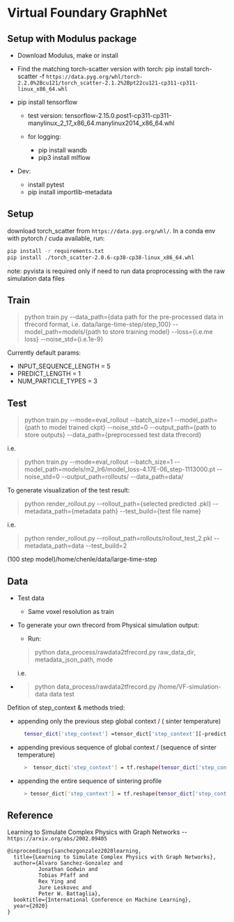 # Virtual Foundary GraphNet

## Setup with Modulus package

- Download Modulus, make or install

- Find the matching torch-scatter version with torch: pip install torch-scatter -f `https://data.pyg.org/whl/torch-2.2.0%2Bcu121/torch_scatter-2.1.2%2Bpt22cu121-cp311-cp311-linux_x86_64.whl`
- pip install tensorflow

  - test version: tensorflow-2.15.0.post1-cp311-cp311-manylinux_2_17_x86_64.manylinux2014_x86_64.whl

  - for logging:
    - pip install wandb
    - pip3 install mlflow

- Dev:

  - install pytest
  - pip install importlib-metadata

## Setup

download torch_scatter from `https://data.pyg.org/whl/`.
In a conda env with pytorch / cuda available, run:

```bash
pip install -r requirements.txt
pip install ./torch_scatter-2.0.6-cp38-cp38-linux_x86_64.whl
```

note: pyvista is required only if need to run data proprocessing with the raw
simulation data files

## Train

> python train.py --data_path={data path for the pre-processed data in tfrecord
format, i.e.
data/large-time-step/step_100} --model_path=models/{path to store training model}
--loss={i.e.me loss} --noise_std={i.e.1e-9}

Currently default params:

- INPUT_SEQUENCE_LENGTH = 5
- PREDICT_LENGTH = 1
- NUM_PARTICLE_TYPES = 3

## Test

> python train.py --mode=eval_rollout --batch_size=1
--model_path={path to model trained ckpt} --noise_std=0
--output_path={path to store outputs} --data_path={preprocessed test data tfrecord}

i.e.
> python train.py --mode=eval_rollout --batch_size=1
--model_path=models/m2_lr6/model_loss-4.17E-06_step-1113000.pt
--noise_std=0 --output_path=rollouts/ --data_path=data/

To generate visualization of the test result:

> python  render_rollout.py --rollout_path={selected predicted .pkl}
--metadata_path={metadata path} --test_build={test file name}

i.e.
> python render_rollout.py --rollout_path=rollouts/rollout_test_2.pkl
--metadata_path=data --test_build=2

(100 step model)/home/chenle/data/large-time-step

## Data

- Test data

  - Same voxel resolution as train

- To generate your own tfrecord from Physical simulation output:
  
  - Run:
  > python data_process/rawdata2tfrecord.py raw_data_dir, metadata_json_path, mode
  
    i.e.
- > python data_process/rawdata2tfrecord.py /home/VF-simulation-data data test

Defition of step_context & methods tried:

- appending only the previous step global context / ( sinter temperature)

  ```bash
    tensor_dict['step_context'] =tensor_dict['step_context'][-predict_length - 1][tf.newaxis]
  ```

- appending previous sequence of global context / (sequence of sinter temperature)

  ```bash
    >  tensor_dict['step_context'] = tf.reshape(tensor_dict['step_context'][:-1], [1, -1])
  ```

- appending the entire sequence of sintering profile

  ```bash
    > tensor_dict['step_context'] = tf.reshape(tensor_dict['step_context'],[1, -1])
  ```

## Reference

Learning to Simulate Complex Physics with Graph Networks -- `https://arxiv.org/abs/2002.09405`

```text
@inproceedings{sanchezgonzalez2020learning,
  title={Learning to Simulate Complex Physics with Graph Networks},
  author={Alvaro Sanchez-Gonzalez and
          Jonathan Godwin and
          Tobias Pfaff and
          Rex Ying and
          Jure Leskovec and
          Peter W. Battaglia},
  booktitle={International Conference on Machine Learning},
  year={2020}
}
```
